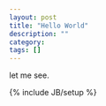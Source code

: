 ```yaml
---
layout: post
title: "Hello World"
description: ""
category: 
tags: []
---
```


let me see.

{% include JB/setup %}
